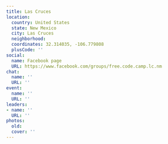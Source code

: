 ```yaml
---
title: Las Cruces
location:
  country: United States
  state: New Mexico
  city: Las Cruces
  neighborhood: 
  coordinates: 32.314035, -106.779808
  plusCode: ''
social:
  name: Facebook page
  URL: https://www.facebook.com/groups/free.code.camp.lc.nm
chat:
  name: ''
  URL: ''
event:
  name: ''
  URL: ''
leaders:
- name: ''
  URL: ''
photos:
  old: 
  cover: ''
---
```

